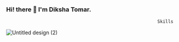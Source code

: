 ### Hi! there 👋 I'm Diksha Tomar.


                                                             
                                                             Skills                                                     
                                                                      
![Untitled design (2)](https://user-images.githubusercontent.com/91546745/159282821-d2e5e7a0-1603-4b2c-8641-43f9f4cf76c8.png)
